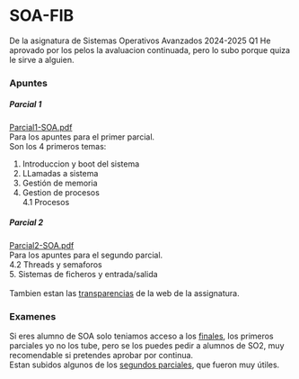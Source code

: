 # SOA-FIB
De la asignatura de Sistemas Operativos Avanzados 2024-2025 Q1
He aprovado por los pelos la avaluacion continuada, pero lo subo porque quiza le sirve a alguien.

### Apuntes
##### Parcial 1
[Parcial1-SOA.pdf](https://github.com/annukio/SOA-FIB/blob/main/apuntes/Parcial1-%20SOA.pdf) \
Para los apuntes para el primer parcial.\
Son los 4 primeros temas:
1. Introduccion y boot del sistema
2. LLamadas a sistema
3. Gestión de memoria
4. Gestion de procesos\
   4.1 Procesos
##### Parcial 2
[Parcial2-SOA.pdf](https://github.com/annukio/SOA-FIB/blob/main/apuntes/Parcial2-SOA.pdf)\
Para los apuntes para el segundo parcial.\
  4.2 Threads y semaforos\
5. Sistemas de ficheros y entrada/salida\
\
Tambien estan las [transparencias](https://github.com/annukio/SOA-FIB/tree/main/transparencias) de la web de la assignatura.
### Examenes
Si eres alumno de SOA solo teniamos acceso a los [finales](https://github.com/annukio/SOA-FIB/tree/main/examenes/finales), los primeros parciales yo no los tube, pero se los puedes pedir a alumnos de SO2, muy recomendable si pretendes aprobar por continua.\
Estan subidos algunos de los [segundos parciales](https://github.com/annukio/SOA-FIB/tree/main/examenes/parcial2), que fueron muy útiles.
